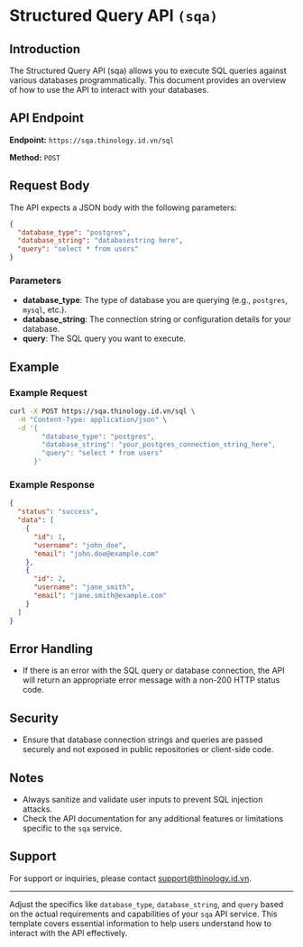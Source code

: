 # Structured Query API `(sqa)`

## Introduction

The Structured Query API (sqa) allows you to execute SQL queries against various databases programmatically. This document provides an overview of how to use the API to interact with your databases.

## API Endpoint

**Endpoint:** `https://sqa.thinology.id.vn/sql`

**Method:** `POST`

## Request Body

The API expects a JSON body with the following parameters:

```json
{
  "database_type": "postgres",
  "database_string": "databasestring here",
  "query": "select * from users"
}
```

### Parameters

- **database_type**: The type of database you are querying (e.g., `postgres`, `mysql`, etc.).
- **database_string**: The connection string or configuration details for your database.
- **query**: The SQL query you want to execute.

## Example

### Example Request

```bash
curl -X POST https://sqa.thinology.id.vn/sql \
  -H "Content-Type: application/json" \
  -d '{
        "database_type": "postgres",
        "database_string": "your_postgres_connection_string_here",
        "query": "select * from users"
      }'
```

### Example Response

```json
{
  "status": "success",
  "data": [
    {
      "id": 1,
      "username": "john_doe",
      "email": "john.doe@example.com"
    },
    {
      "id": 2,
      "username": "jane_smith",
      "email": "jane.smith@example.com"
    }
  ]
}
```

## Error Handling

- If there is an error with the SQL query or database connection, the API will return an appropriate error message with a non-200 HTTP status code.

## Security

- Ensure that database connection strings and queries are passed securely and not exposed in public repositories or client-side code.

## Notes

- Always sanitize and validate user inputs to prevent SQL injection attacks.
- Check the API documentation for any additional features or limitations specific to the `sqa` service.

## Support

For support or inquiries, please contact [support@thinology.id.vn](mailto:support@thinology.id.vn).

---

Adjust the specifics like `database_type`, `database_string`, and `query` based on the actual requirements and capabilities of your `sqa` API service. This template covers essential information to help users understand how to interact with the API effectively.
